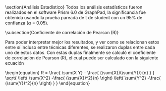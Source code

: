 \section{Análisis Estadístico}
Todos los análisis estadísticos fueron realizados en el software Prism 6.0 de GraphPad, la significancia fue obtenida usando la prueba pareada de t de student con un 95\% de confianza ($\alpha$ = 0.05).

\subsection{Coeficiente de correlación de Pearson (R)}

Para poder interpretar mejor los resultados, y ver como se relacionan estos entre sí incluso entre técnicas diferentes, se realizaron duplas entre cada uno de estos datos. Con estas duplas finalmente se calculó el coeficiente de correlación de Pearson (R), el cual puede ser calculado con la siguiente ecuación

\begin{equation}
	R = \frac{   \sum{X Y} - \frac{ (\sum{X})(\sum{Y})}{n}              }
			{ \sqrt{ \left( \sum{X^2} -\frac{ (\sum{X})^2}{n} \right)
            \left( \sum{Y^2} -\frac{ (\sum{Y})^2}{n} \right) } }
\end{equation}
